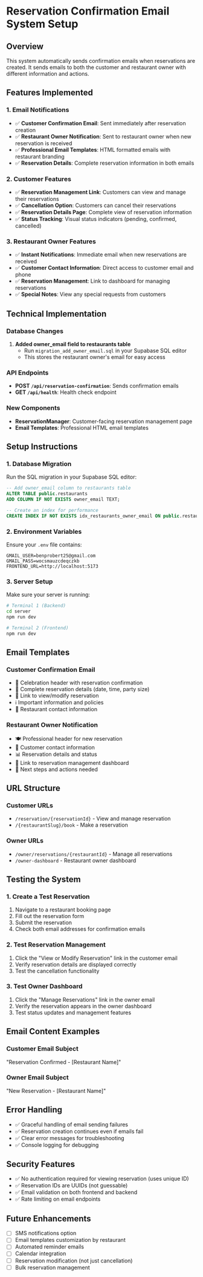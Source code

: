 # Reservation Confirmation Email System Setup

## Overview

This system automatically sends confirmation emails when reservations are created. It sends emails to both the customer and restaurant owner with different information and actions.

## Features Implemented

### 1. Email Notifications

- ✅ **Customer Confirmation Email**: Sent immediately after reservation creation
- ✅ **Restaurant Owner Notification**: Sent to restaurant owner when new reservation is received
- ✅ **Professional Email Templates**: HTML formatted emails with restaurant branding
- ✅ **Reservation Details**: Complete reservation information in both emails

### 2. Customer Features

- ✅ **Reservation Management Link**: Customers can view and manage their reservations
- ✅ **Cancellation Option**: Customers can cancel their reservations
- ✅ **Reservation Details Page**: Complete view of reservation information
- ✅ **Status Tracking**: Visual status indicators (pending, confirmed, cancelled)

### 3. Restaurant Owner Features

- ✅ **Instant Notifications**: Immediate email when new reservations are received
- ✅ **Customer Contact Information**: Direct access to customer email and phone
- ✅ **Reservation Management**: Link to dashboard for managing reservations
- ✅ **Special Notes**: View any special requests from customers

## Technical Implementation

### Database Changes

1. **Added owner_email field to restaurants table**
   - Run `migration_add_owner_email.sql` in your Supabase SQL editor
   - This stores the restaurant owner's email for easy access

### API Endpoints

- **POST `/api/reservation-confirmation`**: Sends confirmation emails
- **GET `/api/health`**: Health check endpoint

### New Components

- **ReservationManager**: Customer-facing reservation management page
- **Email Templates**: Professional HTML email templates

## Setup Instructions

### 1. Database Migration

Run the SQL migration in your Supabase SQL editor:

```sql
-- Add owner_email column to restaurants table
ALTER TABLE public.restaurants
ADD COLUMN IF NOT EXISTS owner_email TEXT;

-- Create an index for performance
CREATE INDEX IF NOT EXISTS idx_restaurants_owner_email ON public.restaurants USING btree (owner_email);
```

### 2. Environment Variables

Ensure your `.env` file contains:

```
GMAIL_USER=benprobert25@gmail.com
GMAIL_PASS=wocsmauzcdeqczkb
FRONTEND_URL=http://localhost:5173
```

### 3. Server Setup

Make sure your server is running:

```bash
# Terminal 1 (Backend)
cd server
npm run dev

# Terminal 2 (Frontend)
npm run dev
```

## Email Templates

### Customer Confirmation Email

- 🎉 Celebration header with reservation confirmation
- 📅 Complete reservation details (date, time, party size)
- 🔗 Link to view/modify reservation
- ℹ️ Important information and policies
- 👥 Restaurant contact information

### Restaurant Owner Notification

- 🍽️ Professional header for new reservation
- 👤 Customer contact information
- 📊 Reservation details and status
- 🔗 Link to reservation management dashboard
- 📝 Next steps and actions needed

## URL Structure

### Customer URLs

- `/reservation/{reservationId}` - View and manage reservation
- `/{restaurantSlug}/book` - Make a reservation

### Owner URLs

- `/owner/reservations/{restaurantId}` - Manage all reservations
- `/owner-dashboard` - Restaurant owner dashboard

## Testing the System

### 1. Create a Test Reservation

1. Navigate to a restaurant booking page
2. Fill out the reservation form
3. Submit the reservation
4. Check both email addresses for confirmation emails

### 2. Test Reservation Management

1. Click the "View or Modify Reservation" link in the customer email
2. Verify reservation details are displayed correctly
3. Test the cancellation functionality

### 3. Test Owner Dashboard

1. Click the "Manage Reservations" link in the owner email
2. Verify the reservation appears in the owner dashboard
3. Test status updates and management features

## Email Content Examples

### Customer Email Subject

"Reservation Confirmed - [Restaurant Name]"

### Owner Email Subject

"New Reservation - [Restaurant Name]"

## Error Handling

- ✅ Graceful handling of email sending failures
- ✅ Reservation creation continues even if emails fail
- ✅ Clear error messages for troubleshooting
- ✅ Console logging for debugging

## Security Features

- ✅ No authentication required for viewing reservation (uses unique ID)
- ✅ Reservation IDs are UUIDs (not guessable)
- ✅ Email validation on both frontend and backend
- ✅ Rate limiting on email endpoints

## Future Enhancements

- [ ] SMS notifications option
- [ ] Email templates customization by restaurant
- [ ] Automated reminder emails
- [ ] Calendar integration
- [ ] Reservation modification (not just cancellation)
- [ ] Bulk reservation management
